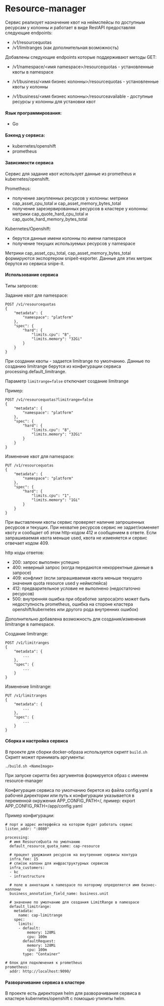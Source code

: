 # Resource-manager
Сервис реализует назначение квот на неймспейсы по доступным ресурсам у колонны и работает в виде RestAPI предоставляя следующие endpoints:
- /v1/resourcequotas
- /v1/limitranges (как дополнительная возможность)

Добавлены следующие endpoints которые поддерживают методы GET:
- /v1/namespace/<имя namespace>/resourcequotas - установленные квоты в namespace

- /v1/business/<имя бизнес колонны>/resourcequotas - установленные квоты у колонны

- /v1/business/<имя бизнес колонны>/resourceavailable - доступные ресурсы у колонны для установки квот


#### Язык программирования: 
 - Go

#### Бэкенд у сервиса:
- kubernetes/openshift
- prometheus

#### Зависимости сервиса
Сервис для задание квот использует данные из prometheus и kubernetes/openshift.

Prometheus:
- получение закупленных ресурсов у колонны: метрики cap_asset_cpu_total и cap_asset_memory_bytes_total
- получение зарезервированных ресурсов в кластере у колонны: метрики cap_quote_hard_cpu_total и cap_quote_hard_memory_bytes_total

Kubernetes/Openshift:
- берутся данные имени колонны по имени namespace
- получение текущих используемых ресурсов у namespace

Метрики cap_asset_cpu_total, cap_asset_memory_bytes_total формируются экспортером snipeit-exporter. Данные для этих метрик берутся из сервиса snipe-it.

#### Использование сервиса
Типы запросов:

Задание квот для namespace:
```
POST /v1/resourcequotas
{
    "metadata": {
        "namespace": "platform"
    },
    "spec": {
        "hard": {
            "limits.cpu": "8",
            "limits.memory": "32Gi"
        }
    }
}
```

При создании квоты - задается limitrange по умолчанию. Данные по созданию limitrange берутся из конфигурации сервиса processing.default_limitrange.

Параметр `limitrange=false` отключает создание limitrange

Пример:
```
POST /v1/resourcequotas?limitrange=false
{
    "metadata": {
        "namespace": "platform"
    },
    "spec": {
        "hard": {
            "limits.cpu": "8",
            "limits.memory": "32Gi"
        }
    }
}
```

Изменение квот для namespace:
```
PUT /v1/resourcequotas
{
    "metadata": {
        "namespace": "platform"
    },
    "spec": {
        "hard": {
            "limits.cpu": "1",
            "limits.memory": "1Gi"
        }
    }
}
```

При выставлении квоты сервис проверяет наличие запрошенных ресурсов и текущих. При нехватке ресурсов сервис не задает/изменяет квоту и сообщает об этом http-кодом 412 и сообщением в ответе. Если запрашиваемая квота меньше used, квота не изменяется и сервис отвечает кодом 409.

http коды ответов:
- 200: запрос выполнен успешно
- 400: неверный запрос (когда передаются некорректные данные в запросе)
- 409: конфликт (если запрашиваемая квота меньше текущего значения quota resource used у неймспейса)
- 412: предварительное условие не выполнено (недостаточно ресурсов)
- 500: внутренняя ошибка при обработке запроса(это может быть недоступность prometheus, ошибка на стороне кластера openshift/kubernetes или другого рода внутренних ошибок)

Дополнительно добавлена возможность для создания/изменения limitrange в namespace.

Создание limitrange:

```
POST /v1/limitranges
{
    "metadata": {
        ...
    },
    "spec": {
        ...
    }
}
```

Изменение limitrange:

```
PUT /v1/limitranges
{
    "metadata": {
        ...
    },
    "spec": {
        ...
    }
}
```

#### Сборка и настройка сервиса

В проекте для сборки docker-образа используется скрипт `build.sh`
Скрипт может принимать аргументы:
```
./build.sh <NameImage>
```
При запуске скрипта без аргументов формируется образ с именем resource-manager

Конфигурация сервиса по умолчанию берется из файла config.yaml в рабочей директории или путь к конфигурации указывается в переменной окружения APP_CONFIG_PATH=<path>/<namefileyaml>, пример: export APP_CONFIG_PATH=/app/config.yaml

Пример конфигурации:

```
# порт и адрес интерфейса на котором будет работать сервис
listen_addr: ":8080"

processing:
  # имя ResourceQuota по умолчанию
  default_resource_quota_name: cap-resource

  # процент удержания ресурсов на внутренние сервисы контура
  infra_fee: 15
  # список колонн для инфраструктурных сервисов
  infra_customers: 
  - kc
  - infrastructure

  # поле в аннотации к namespace по которому определяется имя бизнес-коллоны
  business_annotation_field_name: business.unit

  # значение по умолчанию для создания LimitRange в namespace
  default_limitrange:
    metadata:
      name: cap-limitrange
    spec:
      limits:
      - default:
          memory: 128Mi
          cpu: 100m
        defaultRequest:
          memory: 128Mi
          cpu: 100m
        type: "Container"

# блок для подключения к prometheus
prometheus:
  addr: http://localhost:9090/
```

#### Разворачивание сервиса в кластере
В проекте есть директория helm для разворачивания сервиса в кластере kubernetes/openshift с помощью утилиты helm.